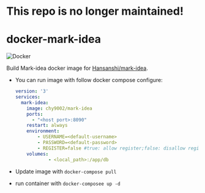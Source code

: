 

This repo is no longer maintained!
================


# docker-mark-idea

![Docker](https://github.com/chy9002/docker-mark-idea/workflows/Docker/badge.svg?branch=main)

Build Mark-idea docker image for [Hansanshi/mark-idea](https://github.com/Hansanshi/mark-idea).

* You can run image with follow docker compose configure:

  ```yaml
  version: '3'
  services:
    mark-idea:
      image: chy9002/mark-idea
      ports:
        - "<host port>:8090"
      restart: always
      environment:
          - USERNAME=<default-username>
          - PASSWORD=<default-password>
          - REGISTER=false #true: allow register;false: disallow regisster
      volumes:
              - <local_path>:/app/db
  ```

* Update image with `docker-compose pull`
* run container with `docker-composee up -d`
